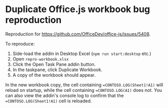 # Duplicate Office.js workbook bug reproduction

Reproduction for https://github.com/OfficeDev/office-js/issues/5408.

To reproduce:

1. Side-load the addin in Desktop Excel (`npm run start:desktop` etc.)
2. Open `repro-workbook.xlsx`
3. Click the Open Task Pane addin button.
4. In the taskpane, click Duplicate Workbook.
5. A copy of the workbook should appear.

In the new workbook copy, the cell containing `=CONTOSO.LOG(Sheet1!A1)` will reload on startup, while the cell containing `=CONTOSO.LOG(A1)` does not. You can also view the addin's console log to confirm that the `=CONTOSO.LOG(Sheet1!A1)` cell is reloaded.
